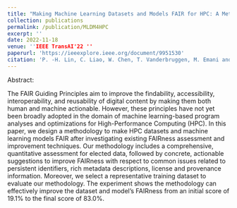 ```yaml
---
title: "Making Machine Learning Datasets and Models FAIR for HPC: A Methodology and Case Study"
collection: publications
permalink: /publication/MLDM4HPC
excerpt: ''
date: 2022-11-18
venue: ''IEEE TransAI'22 ''
paperurl: 'https://ieeexplore.ieee.org/document/9951530'
citation: 'P. -H. Lin, C. Liao, W. Chen, T. Vanderbruggen, M. Emani and H. Xu, "Making Machine Learning Datasets and Models FAIR for HPC: A Methodology and Case Study," 2022 Fourth International Conference on Transdisciplinary AI (TransAI), Laguna Hills, CA, USA, 2022, pp. 128-134, doi: 10.1109/TransAI54797.2022.00029.'
---
```


Abstract:

The FAIR Guiding Principles aim to improve the findability, accessibility, interoperability, and reusability of digital content by making them both human and machine actionable. However, these principles have not yet been broadly adopted in the domain of machine learning-based program analyses and optimizations for High-Performance Computing (HPC). In this paper, we design a methodology to make HPC datasets and machine learning models FAIR after investigating existing FAIRness assessment and improvement techniques. Our methodology includes a comprehensive, quantitative assessment for elected data, followed by concrete, actionable suggestions to improve FAIRness with respect to common issues related to persistent identifiers, rich metadata descriptions, license and provenance information. Moreover, we select a representative training dataset to evaluate our methodology. The experiment shows the methodology can effectively improve the dataset and model’s FAIRness from an initial score of 19.1% to the final score of 83.0%.
